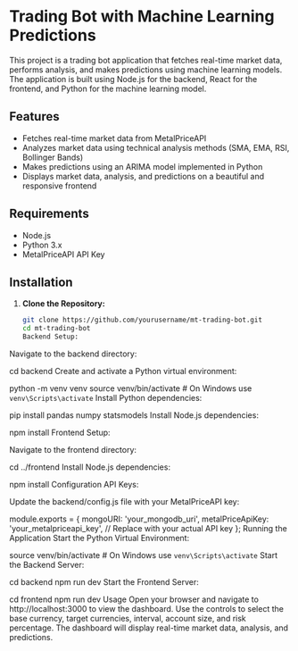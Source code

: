 # Trading Bot with Machine Learning Predictions

This project is a trading bot application that fetches real-time market data, performs analysis, and makes predictions using machine learning models. The application is built using Node.js for the backend, React for the frontend, and Python for the machine learning model.

## Features

- Fetches real-time market data from MetalPriceAPI
- Analyzes market data using technical analysis methods (SMA, EMA, RSI, Bollinger Bands)
- Makes predictions using an ARIMA model implemented in Python
- Displays market data, analysis, and predictions on a beautiful and responsive frontend

## Requirements

- Node.js
- Python 3.x
- MetalPriceAPI API Key

## Installation

1. **Clone the Repository:**

   ```bash
   git clone https://github.com/yourusername/mt-trading-bot.git
   cd mt-trading-bot
   Backend Setup:
   ```

Navigate to the backend directory:

cd backend
Create and activate a Python virtual environment:

python -m venv venv
source venv/bin/activate # On Windows use `venv\Scripts\activate`
Install Python dependencies:

pip install pandas numpy statsmodels
Install Node.js dependencies:

npm install
Frontend Setup:

Navigate to the frontend directory:

cd ../frontend
Install Node.js dependencies:

npm install
Configuration
API Keys:

Update the backend/config.js file with your MetalPriceAPI key:

module.exports = {
mongoURI: 'your_mongodb_uri',
metalPriceApiKey: 'your_metalpriceapi_key', // Replace with your actual API key
};
Running the Application
Start the Python Virtual Environment:

source venv/bin/activate # On Windows use `venv\Scripts\activate`
Start the Backend Server:

cd backend
npm run dev
Start the Frontend Server:

cd frontend
npm run dev
Usage
Open your browser and navigate to http://localhost:3000 to view the dashboard.
Use the controls to select the base currency, target currencies, interval, account size, and risk percentage.
The dashboard will display real-time market data, analysis, and predictions.
